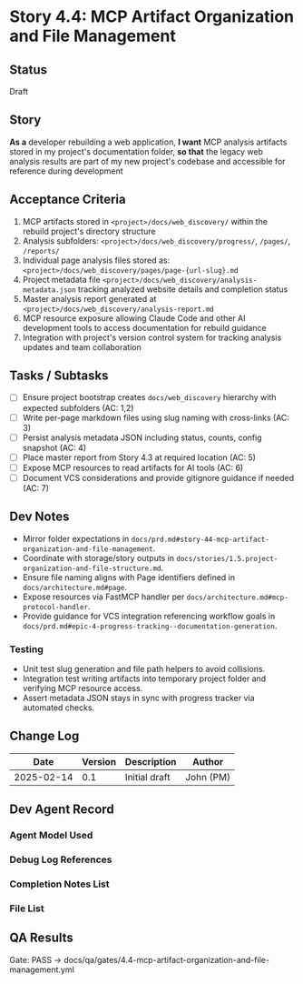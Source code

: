 # Story 4.4: MCP Artifact Organization and File Management

## Status
Draft

## Story
**As a** developer rebuilding a web application,
**I want** MCP analysis artifacts stored in my project's documentation folder,
**so that** the legacy web analysis results are part of my new project's codebase and accessible for reference during development

## Acceptance Criteria
1. MCP artifacts stored in `<project>/docs/web_discovery/` within the rebuild project's directory structure
2. Analysis subfolders: `<project>/docs/web_discovery/progress/`, `/pages/`, `/reports/`
3. Individual page analysis files stored as: `<project>/docs/web_discovery/pages/page-{url-slug}.md`
4. Project metadata file `<project>/docs/web_discovery/analysis-metadata.json` tracking analyzed website details and completion status
5. Master analysis report generated at `<project>/docs/web_discovery/analysis-report.md`
6. MCP resource exposure allowing Claude Code and other AI development tools to access documentation for rebuild guidance
7. Integration with project's version control system for tracking analysis updates and team collaboration

## Tasks / Subtasks
- [ ] Ensure project bootstrap creates `docs/web_discovery` hierarchy with expected subfolders (AC: 1,2)
- [ ] Write per-page markdown files using slug naming with cross-links (AC: 3)
- [ ] Persist analysis metadata JSON including status, counts, config snapshot (AC: 4)
- [ ] Place master report from Story 4.3 at required location (AC: 5)
- [ ] Expose MCP resources to read artifacts for AI tools (AC: 6)
- [ ] Document VCS considerations and provide gitignore guidance if needed (AC: 7)

## Dev Notes
- Mirror folder expectations in `docs/prd.md#story-44-mcp-artifact-organization-and-file-management`.
- Coordinate with storage/story outputs in `docs/stories/1.5.project-organization-and-file-structure.md`.
- Ensure file naming aligns with Page identifiers defined in `docs/architecture.md#page`.
- Expose resources via FastMCP handler per `docs/architecture.md#mcp-protocol-handler`.
- Provide guidance for VCS integration referencing workflow goals in `docs/prd.md#epic-4-progress-tracking--documentation-generation`.

### Testing
- Unit test slug generation and file path helpers to avoid collisions.
- Integration test writing artifacts into temporary project folder and verifying MCP resource access.
- Assert metadata JSON stays in sync with progress tracker via automated checks.

## Change Log
| Date | Version | Description | Author |
|------|---------|-------------|--------|
| 2025-02-14 | 0.1 | Initial draft | John (PM) |

## Dev Agent Record

### Agent Model Used

### Debug Log References

### Completion Notes List

### File List

## QA Results

Gate: PASS → docs/qa/gates/4.4-mcp-artifact-organization-and-file-management.yml
